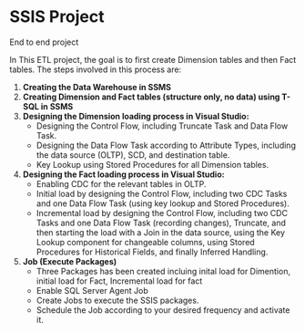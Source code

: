 # SSIS Project
End to end project

In This ETL project, the goal is to first create Dimension tables and then Fact tables. The steps involved in this process are:

1. **Creating the Data Warehouse in SSMS**
2. **Creating Dimension and Fact tables (structure only, no data) using T-SQL in SSMS**
3. **Designing the Dimension loading process in Visual Studio:**
   - Designing the Control Flow, including Truncate Task and Data Flow Task.
   - Designing the Data Flow Task according to Attribute Types, including the data source (OLTP), SCD, and destination table.
   - Key Lookup using Stored Procedures for all Dimension tables.
4. **Designing the Fact loading process in Visual Studio:**
   - Enabling CDC for the relevant tables in OLTP.
   - Initial load by designing the Control Flow, including two CDC Tasks and one Data Flow Task (using key lookup and Stored Procedures).
   - Incremental load by designing the Control Flow, including two CDC Tasks and one Data Flow Task (recording changes), Truncate, and then starting the load with a Join in the data source, using the Key Lookup component for changeable columns, using Stored Procedures for Historical Fields, and finally Inferred Handling.
5. **Job (Execute Packages)**
   - Three Packages has been created incluing inital load for Dimention, initial load for Fact, Incremental load for fact
   - Enable SQL Server Agent Job
   - Create Jobs to execute the SSIS packages.
   - Schedule the Job according to your desired frequency and activate it.
